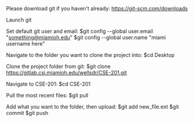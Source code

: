 Please download git if you haven't already:
https://git-scm.com/downloads

Launch git

Set default git user and email:
$git config --global user.email "something@miamioh.edu"
$git config --global user.name "miami username here"

Navigate to the folder you want to clone the project into:
$cd Desktop

Clone the project folder from git: 
$git clone https://gitlab.csi.miamioh.edu/wellsdr/CSE-201.git

Navigate to CSE-201:
$cd CSE-201

Pull the most recent files:
$git pull

Add what you want to the folder, then upload:
$git add new_file.ext
$git commit
$git push